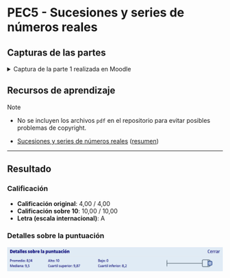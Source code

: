 # PEC5 - Sucesiones y series de números reales

## Capturas de las partes

<details>
	<summary>Captura de la parte 1 realizada en Moodle</summary>

![Parte 1](parte_1.png)
</details>

## Recursos de aprendizaje

>[!NOTE]
>- No se incluyen los archivos `pdf` en el repositorio para evitar posibles problemas de copyright.

- [Sucesiones y series de números reales](http://cvapp.uoc.edu/autors/MostraPDFMaterialAction.do?id=284286&hash=6620186fa12c1c2e8822e0a7720fccdc86578afe3a7e9f045693f30574bf90d9) ([resumen](recursos/README.md))

---

## Resultado

### Calificación

- **Calificación original**: 4,00 / 4,00
- **Calificación sobre 10**: 10,00 / 10,00
- **Letra (escala internacional)**: A

### Detalles sobre la puntuación

![](detalles_puntuacion.png)